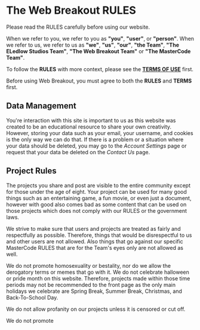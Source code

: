 # The Web Breakout RULES

Please read the RULES carefully before using our website.

When we refer to you, we refer to you as **"you"**, **"user"**, or **"person"**. When we refer to us, we refer to us as **"we"**, **"us"**, **"our"**, **"the Team"**, **"The ELedlow Studios Team"**, **"The Web Breakout Team"** or **"The MasterCode Team"**.

To follow the **RULES** with more context, please see the [**TERMS OF USE**](https://breakout-x.github.io/web-breakout/rules/TERMS-OF-USE.md) first.

Before using Web Breakout, you must agree to both the **RULES** and **TERMS** first.

## Data Management

You're interaction with this site is important to us as this website was created to be an educational resource to share your own creativity. However, storing your data such as your email, your username, and cookies is the only way we can do that. If there is a problem or a situation where your data should be deleted, you may go to the *Account Settings* page or request that your data be deleted on the *Contact Us* page.

## Project Rules

The projects you share and post are visible to the entire community except for those under the age of eight. Your project can be used for many good things such as an entertaining game, 
a fun movie, or even just a document, however with good also comes bad as some content that can be used on those projects which does not comply with our RULES or the government laws.

We strive to make sure that users and projects are treated as fairly and respectfully as possible. Therefore, things that would be disrespectful to us and other users are not allowed.
Also things that go against our specific MasterCode RULES that are for the Team's eyes only are not allowed as well.

We do not promote homosexuality or bestality, nor do we allow the derogatory terms or memes that go with it. We do not celebrate halloween or pride month on this website. Therefore, projects made within those time periods may not be recommended to the front page as the only main holidays we celebrate are Spring Break, Summer Break, Christmas, and Back-To-School Day.

We do not allow profanity on our projects unless it is censored or cut off.

We do not promote
